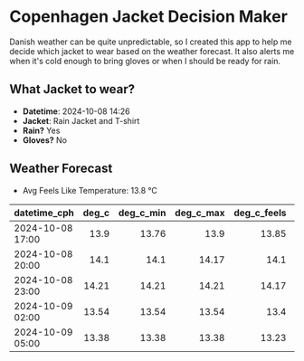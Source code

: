 
# Copenhagen Jacket Decision Maker

Danish weather can be quite unpredictable, so I created this app to help me decide which jacket to wear based on the weather forecast. 
It also alerts me when it's cold enough to bring gloves or when I should be ready for rain.

## What Jacket to wear?

- **Datetime**: 2024-10-08 14:26
- **Jacket**: Rain Jacket and T-shirt
- **Rain?** Yes
- **Gloves?** No

## Weather Forecast
- Avg Feels Like Temperature: 13.8 °C

| datetime_cph     |   deg_c |   deg_c_min |   deg_c_max |   deg_c_feels | weather   | wind   | rain   |
|:-----------------|--------:|------------:|------------:|--------------:|:----------|:-------|:-------|
| 2024-10-08 17:00 |   13.9  |       13.76 |       13.9  |         13.85 | Rain      | High   | Low    |
| 2024-10-08 20:00 |   14.1  |       14.1  |       14.17 |         14.1  | Rain      | Low    | Low    |
| 2024-10-08 23:00 |   14.21 |       14.21 |       14.21 |         14.17 | Rain      | Low    | Low    |
| 2024-10-09 02:00 |   13.54 |       13.54 |       13.54 |         13.4  | Clouds    | Low    | None   |
| 2024-10-09 05:00 |   13.38 |       13.38 |       13.38 |         13.23 | Clouds    | Low    | None   |
        